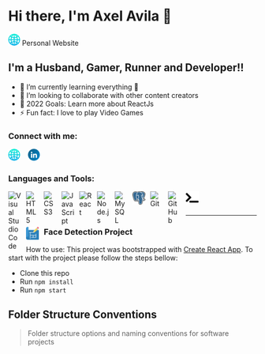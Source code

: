 # Hi there, I'm Axel Avila 👋 

[![website](./src/components/Logo/globe.png)](http://axdev.me#gh-dark-mode-only) Personal Website

## I'm a Husband, Gamer, Runner and Developer!!

- 🌱 I’m currently learning everything 🤣
- 👯 I’m looking to collaborate with other content creators
- 🥅 2022 Goals: Learn more about ReactJs
- ⚡ Fun fact: I love to play Video Games

### Connect with me:

[![website](./src/components/Logo/globe.png)](http://axdev.me#gh-dark-mode-only)
&nbsp;&nbsp;
[![website](./src/components/Logo/linkedin.png)](https://www.linkedin.com/in/axel-fernando-%C3%A1vila-fernandez-817b03a7/)


### Languages and Tools:

<img align="left" alt="Visual Studio Code" width="26px" src="https://cdn.jsdelivr.net/gh/devicons/devicon/icons/vscode/vscode-original.svg" style="padding-right:10px;" />
<img align="left" alt="HTML5" width="26px" src="https://cdn.jsdelivr.net/gh/devicons/devicon/icons/html5/html5-original.svg" style="padding-right:10px;" />
<img align="left" alt="CSS3" width="26px" src="https://cdn.jsdelivr.net/gh/devicons/devicon/icons/css3/css3-original.svg" style="padding-right:10px;" />
<img align="left" alt="JavaScript" width="26px" src="https://cdn.jsdelivr.net/gh/devicons/devicon/icons/javascript/javascript-original.svg" style="padding-right:10px;" />
<img align="left" alt="React" width="26px" src="https://cdn.jsdelivr.net/gh/devicons/devicon/icons/react/react-original.svg" style="padding-right:10px;" />
<img align="left" alt="Node.js" width="26px" src="https://cdn.jsdelivr.net/gh/devicons/devicon/icons/nodejs/nodejs-original.svg" style="padding-right:10px;" />
<img align="left" alt="MySQL" width="26px" src="https://cdn.jsdelivr.net/gh/devicons/devicon/icons/mysql/mysql-original.svg" style="padding-right:10px;" />
<img align="left" alt="PostgreSql" width="26px" src="./src/components/Logo/PostgreSQL_logo.3colors.svg" style="padding-right:10px;" />
<img align="left" alt="Git" width="26px" src="https://cdn.jsdelivr.net/gh/devicons/devicon/icons/git/git-original.svg" style="padding-right:10px;" />
<img align="left" alt="GitHub" width="26px" src="https://user-images.githubusercontent.com/3369400/139447912-e0f43f33-6d9f-45f8-be46-2df5bbc91289.png" style="padding-right:10px;" />
<img align="left" alt="Terminal" width="26px" src="./src/components/Logo/right-arrow-angle-and-horizontal-down-line-code-signs.png" />


<br />
<br />

---

### <img align="left" alt="Visual Studio Code" width="26px" src="./src/components/Logo/blueprint.png" style="padding-right:10px;" />  Face Detection Project

How to use:
This project was bootstrapped with [Create React App](https://github.com/facebook/create-react-app).
To start with the project please follow the steps bellow:
- Clone this repo
- Run `npm install`
- Run `npm start`

Folder Structure Conventions
--

> Folder structure options and naming conventions for software projects
